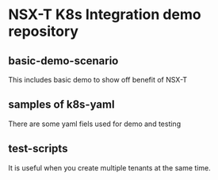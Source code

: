 # NSX-T K8s Integration demo repository

## basic-demo-scenario

This includes basic demo to show off benefit of NSX-T

## samples of k8s-yaml

There are some yaml fiels used for demo and testing

## test-scripts

It is useful when you create multiple tenants at the same time.
